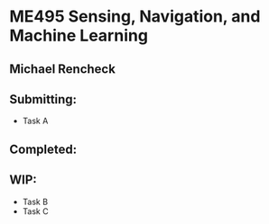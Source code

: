 # ME495 Sensing, Navigation, and Machine Learning
## Michael Rencheck

## Submitting:

- Task A

## Completed:

## WIP:

- Task B
- Task C
